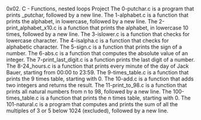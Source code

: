 0x02. C - Functions, nested loops Project 
The 0-putchar.c is a program that prints _putchar, followed by a new line. 
The 1-alphabet.c is a function that prints the alphabet, in lowercase, followed by a new line. 
The 2-print_alphabet_x10.c is a function that prints the alphabet, in lowercase 10 times, followed by a new line. 
The 3-islower.c is a function that checks for lowercase character. 
The 4-isalpha.c is a function that checks for alphabetic character. 
The 5-sign.c is a function that prints the sign of a number. 
The 6-abs.c is a function that computes the absolute value of an integer.
The 7-print_last_digit.c is a function prints the last digit of a number.
The 8-24_hours.c is a function that prints every minute of the day of Jack Bauer, starting from 00:00 to 23:59.
The 9-times_table.c is a function that prints the 9 times table, starting with 0.
The 10-add.c is a function that adds two integers and returns the result.
The 11-print_to_98.c is a function that prints all natural numbers from n to 98, followed by a new line.
The 100-times_table.c is a function that prints the n times table, starting with 0.
The 101-natural.c is a program that computes and prints the sum of all the multiples of 3 or 5 below 1024 (excluded), followed by a new line.
